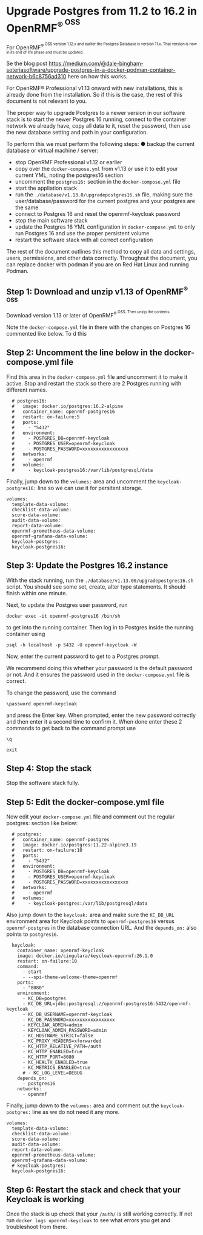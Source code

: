# Upgrade Postgres from 11.2 to 16.2 in OpenRMF<sup>&reg;<sup> OSS

For OpenRMF<sup>&reg;<sup> OSS version 1.12.x and earlier the Postgres Database is version 11.x. That version is now in its end of life phase and must be updated. 

Se the blog post https://medium.com/@dale-bingham-soteriasoftware/upgrade-postgres-in-a-docker-podman-container-network-b6c8756ad310 here on how this works. 

For OpenRMF® Professional v1.13 onward with new installations, this is already done from the installation. So if this is the case, the rest of this document is not relevant to you. 

The proper way to upgrade Postgres to a newer version in our software stack is to start the newer Postgres 16 running, connect to the container network we already have, copy all data to it, reset the password, then use the new database setting and path in your configuration. 

To perform this we must perform the following steps: ● backup the current database or virtual machine / server:
* stop OpenRMF Professional v1.12 or earlier
* copy over the `docker-compose.yml` from v1.13 or use it to edit your current YML, noting the postgres16 section
* uncomment the `postgres16:` section in the `docker-compose.yml` file
* start the appliation stack
* run the `./database/v1.13.0/upgradepostgres16.sh` file, making sure the user/database/password for the current postgres and your postgres are the same
* connect to Postgres 16 and reset the openrmf-keycloak password 
* stop the main software stack 
* update the Postgres 16 YML configuration in `docker-compose.yml` to only run Postgres 16 and use the proper persistent volume
* restart the software stack with all correct configuration 

The rest of the document outlines this method to copy all data and settings, users, permissions, and other data correctly. Throughout the document, you can replace docker with podman if you are on Red Hat Linux and running Podman.

## Step 1: Download and unzip v1.13 of OpenRMF<sup>&reg;<sup> OSS
Download version 1.13 or later of OpenRMF<sup>&reg;<sup> OSS. Then unzip the contents.

Note the `docker-compose.yml` file in there with the changes on Postgres 16 commented like below. To d this 

## Step 2: Uncomment the line below in the docker-compose.yml file

Find this area in the `docker-compose.yml` file and uncomment it to make it active. Stop and restart the stack so there are 2 Postgres running with different names.

```
  # postgres16:
  #   image: docker.io/postgres:16.2-alpine
  #   container_name: openrmf-postgres16
  #   restart: on-failure:5
  #   ports:
  #     - "5432"
  #   environment:
  #     - POSTGRES_DB=openrmf-keycloak 
  #     - POSTGRES_USER=openrmf-keycloak 
  #     - POSTGRES_PASSWORD=xxxxxxxxxxxxxxxxx
  #   networks:
  #     - openrmf
  #   volumes:
  #     - keycloak-postgres16:/var/lib/postgresql/data
```

Finally, jump down to the `volumes:` area and uncomment the `keycloak-postgres16:` line so we can use it for persitent storage. 

```
volumes:
  template-data-volume:
  checklist-data-volume:
  score-data-volume:
  audit-data-volume:
  report-data-volume:
  openrmf-prometheus-data-volume:
  openrmf-grafana-data-volume:
  keycloak-postgres:
  keycloak-postgres16:
```


## Step 3: Update the Postgres 16.2 instance
With the stack running, run the `./database/v1.13.00/upgradepostgres16.sh` script. You should see some set, create, alter type statements. It should finish within one minute.

Next, to update the Postgres user password, run 

```
docker exec -it openrmf-postgres16 /bin/sh
```

to get into the running container.  Then log in to Postgres inside the running container using 

```
psql -h localhost -p 5432 -U openrmf-keycloak -W
```

Now, enter the current password to get to a Postgres prompt. 

We recommend doing this whether your password is the default password or not. And it ensures the password used in the `docker-compose.yml` file is correct. 

To change the password, use the command 

```
\password openrmf-keycloak
```

and press the Enter key. When prompted, enter the new password correctly and then enter it a second time to confirm it. When done enter these 2 commands to get back to the command prompt use 

```
\q 

exit
```

## Step 4: Stop the stack
Stop the software stack fully.

## Step 5: Edit the docker-compose.yml file
Now edit your `docker-compose.yml` file and comment out the regular postgres: section like below:

```
  # postgres:
  #   container_name: openrmf-postgres
  #   image: docker.io/postgres:11.22-alpine3.19
  #   restart: on-failure:10
  #   ports:
  #     - "5432"
  #   environment:
  #     - POSTGRES_DB=openrmf-keycloak 
  #     - POSTGRES_USER=openrmf-keycloak 
  #     - POSTGRES_PASSWORD=xxxxxxxxxxxxxxxxx
  #   networks:
  #     - openrmf
  #   volumes:
  #     - keycloak-postgres:/var/lib/postgresql/data
```

Also jump down to the `keycloak:` area and make sure the `KC_DB_URL` environment area for Keycloak points to `openrmf-postgres16` versus `openrmf-postgres` in the database connection URL. And the `depends_on:` also points to `postgres16`.

```
  keycloak: 
    container_name: openrmf-keycloak
    image: docker.io/cingulara/keycloak-openrmf:26.1.0
    restart: on-failure:10
    command:
      - start
      - --spi-theme-welcome-theme=openrmf
    ports:
      - "8080"
    environment:
      - KC_DB=postgres
      - KC_DB_URL=jdbc:postgresql://openrmf-postgres16:5432/openrmf-keycloak
      - KC_DB_USERNAME=openrmf-keycloak
      - KC_DB_PASSWORD=xxxxxxxxxxxxxxxxx
      - KEYCLOAK_ADMIN=admin
      - KEYCLOAK_ADMIN_PASSWORD=admin
      - KC_HOSTNAME_STRICT=false
      - KC_PROXY_HEADERS=xforwarded
      - KC_HTTP_RELATIVE_PATH=/auth
      - KC_HTTP_ENABLED=true
      - KC_HTTP_PORT=8080
      - KC_HEALTH_ENABLED=true
      - KC_METRICS_ENABLED=true
      # - KC_LOG_LEVEL=DEBUG
    depends_on:
      - postgres16
    networks:
      - openrmf
```

Finally, jump down to the `volumes:` area and comment out the `keycloak-postgres:` line as we do not need it any more.

```
volumes:
  template-data-volume:
  checklist-data-volume:
  score-data-volume:
  audit-data-volume:
  report-data-volume:
  openrmf-prometheus-data-volume:
  openrmf-grafana-data-volume:
  # keycloak-postgres:
  keycloak-postgres16:
```

## Step 6: Restart the stack and check that your Keycloak is working

Once the stack is up check that your `/auth/` is still working correctly. If not run `docker logs openrmf-keycloak` to see what errors you get and troubleshoot from there.